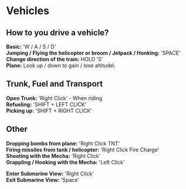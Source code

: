 # Vehicles

## How to you drive a vehicle?

**Basic:** 'W / A / S / D'\
**Jumping / Flying the helicopter or broom / Jetpack / Honking:** 'SPACE'\
**Change direction of the train:** HOLD 'S'\
**Plane:** Look up / down to gain / lose altitude\


## Trunk, Fuel and Transport

**Open Trunk:** 'Right Click' - When riding\
**Refueling:** 'SHIFT + LEFT CLICK'\
**Picking up:** 'SHIFT + RIGHT CLICK'

## Other

**Dropping bombs from plane:** 'Right Click TNT'\
**Firing missiles from tank / helicopter:** 'Right Click Fire Charge' \
**Shooting with the Mecha:** 'Right Click'\
**Grappling / Hooking with the Mecha:** 'Left Click'

**Enter Submarine View:** 'Right Click'\
**Exit Submarine View:** 'Space'

